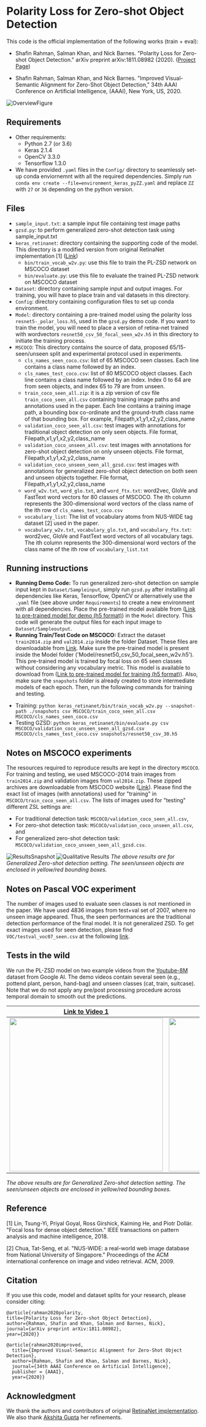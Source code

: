 # Polarity Loss for Zero-shot Object Detection

This code is the official implementation of the following works (train + eval):

* Shafin Rahman, Salman Khan, and Nick Barnes. 
"Polarity Loss for Zero-shot Object Detection." 
arXiv preprint arXiv:1811.08982 (2020). ([Project Page](https://salman-h-khan.github.io/ProjectPages/ZSD_Arxiv19.html))

* Shafin Rahman, Salman Khan, and Nick Barnes. 
"Improved Visual-Semantic Alignment for Zero-Shot Object Detection," 34th AAAI Conference on Artificial Intelligence, (AAAI), New York, US, 2020.

![OverviewFigure](https://salman-h-khan.github.io/images/Fig2_PL-ZSD.JPG)

## Requirements

* Other requirements:
    - Python 2.7 (or 3.6)
    - Keras 2.1.4
    - OpenCV 3.3.0
    - Tensorflow 1.3.0
 * We have provided `.yaml` files in the `Config/` directory to seamlessly set-up conda enviornemnt with all the required dependencies. Simply run `conda env create --file=environment_keras_pyZZ.yaml` and replace `ZZ` with `27` or `36` depending on the python version. 

## Files

* `sample_input.txt`: a sample input file containing test image paths
* `gzsd.py`: to perform generalized zero-shot detection task using sample_input.txt
* `keras_retinanet`: directory containing the supporting code of the model. This directory is a modified version from original RetinaNet implementation [1] ([Link](https://github.com/fizyr/keras-retinanet))
    - `bin/train_vocab_w2v.py`: use this file to train the PL-ZSD network on MSCOCO dataset
    - `bin/evaluate.py`: use this file to evaluate the trained PL-ZSD network on MSCOCO dataset
* `Dataset`: directory containing sample input and output images. For training, you will have to place train and val datasets in this directory.
* `Config`: directory containing configuration files to set up conda environment. 
* `Model`: directory containing a pre-trained model using the polarity loss `resnet5-_polar_loss.h5`, used in the `gzsd.py` demo code. If you want to train the model, you will need to place a version of retina-net trained with wordvectors `resnet50_csv_50_focal_seen_w2v.h5` in this directory to initiate the training process. 
* `MSCOCO`: This directory contains the source of data, proposed 65/15- seen/unseen split and experimental protocol used in experiments.
    - `cls_names_seen_coco.csv`: list of 65 MSCOCO seen classes. Each line contains a class name followed by an index.
    - `cls_names_test_coco.csv`: list of 80 MSCOCO object classes. Each line contains a class name followed by an index. Index 0 to 64 are from seen objects, and index 65 to 79 are from unseen.
    - `train_coco_seen_all.zip`: it is a zip version of csv file `train_coco_seen_all.csv` containing training image paths and annotations used in the paper. Each line contains a training image path, a bounding box co-ordinate and the ground-truth class name of that bounding box. For example, Filepath,x1,y1,x2,y2,class_name
    - `validation_coco_seen_all.csv`: test images with annotations for traditional object detection on only seen objects. File format, Filepath,x1,y1,x2,y2,class_name
    - `validation_coco_unseen_all.csv`: test images with annotations for zero-shot object detection on only unseen objects. File format, Filepath,x1,y1,x2,y2,class_name
    - `validation_coco_unseen_seen_all_gzsd.csv`: test images with annotations for generalized zero-shot object detection on both seen and unseen objects together. File format, Filepath,x1,y1,x2,y2,class_name
    - `word_w2v.txt`, `word_glo.txt`, and `word_ftx.txt`: word2vec, GloVe and FastText word vectors for 80 classes of MSCOCO.  The ith column represents the 300-dimensional word vectors of the class name of the ith row of `cls_names_test_coco.csv`
    - `vocabulary_list`: The list of vocabulary atoms from NUS-WIDE tag dataset [2] used in the paper.
    - `vocabulary_w2v.txt`, `vocabulary_glo.txt`, and `vocabulary_ftx.txt`: word2vec, GloVe and FastText word vectors of all vocabulary tags.  The ith column represents the 300-dimensional word vectors of the class name of the ith row of `vocabulary_list.txt`

## Running instructions
* **Running Demo Code:** To run generalized zero-shot detection on sample input kept in `Dataset/Sampleinput`, simply run `gzsd.py` after installing all dependencies like Keras, Tensorflow, OpenCV or alternatively use the `.yaml` file (see above under `Requirements`) to create a new environment with all dependencies. Place the pre-trained model available from ([Link to pre-trained model for demo (h5 format)](https://www.dropbox.com/s/97gfrngizymricd/resnet50_polar_loss.h5?dl=0)) in the `Model` directory. This code will generate the output files for each input image to `Dataset/Sampleoutput`.
* **Running Train/Test Code on MSCOCO:** Extract the dataset `train2014.zip` and `val2014.zip` inside the folder Dataset. These files are downloadable from [Link](http://cocodataset.org/#download). Make sure the pre-trained model is present inside the Model folder ('Model/resnet50_csv_50_focal_seen_w2v.h5'). This pre-trained model is trained by focal loss on 65 seen classes without considering any vocabulary metric. This model is available to download from ([Link to pre-trained model for training (h5 format)](https://www.dropbox.com/s/dc0vit1dj83rd56/resnet50_csv_50_focal_seen_w2v.h5?dl=0)). Also, make sure the `snapshots` folder is already created to store intermediate models of each epoch. Then, run the following commands for training and testing.
- Training: `python keras_retinanet/bin/train_vocab_w2v.py --snapshot-path ./snapshots csv MSCOCO/train_coco_seen_all.csv MSCOCO/cls_names_seen_coco.csv`
- Testing GZSD: 
`python keras_retinanet/bin/evaluate.py csv MSCOCO/validation_coco_unseen_seen_all_gzsd.csv MSCOCO/cls_names_test_coco.csv snapshots/resnet50_csv_30.h5` 

## Notes on MSCOCO experiments
The resources required to reproduce results are kept in the directory `MSCOCO`. For training and testing, we used MSCOCO-2014 train images from `train2014.zip` and validation images from `val2014.zip`. These zipped archives are downloadable from MSCOCO website ([Link](http://cocodataset.org/#download)). Please find the exact list of images (with annotations) used for "training" in `MSCOCO/train_coco_seen_all.csv`. The lists of images used for "testing" different ZSL settings are:
* For traditional detection task: `MSCOCO/validation_coco_seen_all.csv`, 
* For zero-shot detection task: `MSCOCO/validation_coco_unseen_all.csv`, and 
* For generalized zero-shot detection task: `MSCOCO/validation_coco_unseen_seen_all_gzsd.csv`.

![ResultsSnapshot](https://salman-h-khan.github.io/images/Fig3_PL-ZSD.JPG) 
![Qualitative Results](https://salman-h-khan.github.io/images/Fig5_PL-ZSD.JPG) 
*The above results are for Generalized Zero-shot detection setting. The seen/unseen objects are enclosed in yellow/red bounding boxes.*

## Notes on Pascal VOC experiment
The number of images used to evaluate seen classes is not mentioned in the paper. We have used 4836 images from test+val set of 2007, where no unseen image appeared. Thus, the seen performances are the traditional detection performance of the final model. It is not generalized ZSD. To get exact images used for seen detection, please find `VOC/testval_voc07_seen.csv` at the following [link](https://www.dropbox.com/s/sy1mwbaquxobv8i/VOC.zip?dl=0).

## Tests in the wild
We run the PL-ZSD model on two example videos from the [Youtube-8M](https://research.google.com/youtube8m/) dataset from Google AI. The demo videos contain several seen (e.g., pottend plant, person, hand-bag) and unseen classes (cat, train, suitcase). Note that we do not apply any pre/post processing procedure across temporal domain to smooth out the predictions. 

<!-- [![](http://img.youtube.com/vi/Qi5HfHatVXE/0.jpg)](http://www.youtube.com/watch?v=Qi5HfHatVXE "Demo Video (Cats)") 
[![](http://img.youtube.com/vi/UJFUqjEd3Rw/0.jpg)](http://www.youtube.com/watch?v=UJFUqjEd3Rw "Demo Video (Train station)") 
![Cat Gif](https://salman-h-khan.github.io/images/cat_demo.gif)
![Train Gif](https://salman-h-khan.github.io/images/train_demo.gif)
-->

| [Link to Video 1](http://www.youtube.com/watch?v=Qi5HfHatVXE) | [Link to Video 2](http://www.youtube.com/watch?v=UJFUqjEd3Rw) |
:-------------------------:|:-------------------------:
<img src="https://salman-h-khan.github.io/images/cat_demo.gif" width="400" /> | <img src="https://salman-h-khan.github.io/images/train_demo.gif" width="400" />

*The above results are for Generalized Zero-shot detection setting. The seen/unseen objects are enclosed in yellow/red bounding boxes.*


## Reference
[1] Lin, Tsung-Yi, Priyal Goyal, Ross Girshick, Kaiming He, and Piotr Dollár. "Focal loss for dense object detection." IEEE transactions on pattern analysis and machine intelligence, 2018.

[2] Chua, Tat-Seng, et al. "NUS-WIDE: a real-world web image database from National University of Singapore." Proceedings of the ACM international conference on image and video retrieval. ACM, 2009.

## Citation
If you use this code, model and dataset splits for your research, please consider citing:
```
@article{rahman2020polarity,
title={Polarity Loss for Zero-shot Object Detection},
author={Rahman, Shafin and Khan, Salman and Barnes, Nick},
journal={arXiv preprint arXiv:1811.08982},
year={2020}}

@article{rahman2020improved,
  title={Improved Visual-Semantic Alignment for Zero-Shot Object Detection},
  author={Rahman, Shafin and Khan, Salman and Barnes, Nick},
  journal={34th AAAI Conference on Artificial Intelligence},
  publisher = {AAAI},
  year={2020}}
```

## Acknowledgment
We thank the authors and contributors of original [RetinaNet implementation](https://github.com/fizyr/keras-retinanet). We also thank [Akshita Gupta](https://akshitac8.github.io) her refinements.
